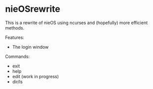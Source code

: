 # nieOSrewrite

This is a rewrite of nieOS using ncurses and (hopefully) more efficient methods.

Features:
  - The login window
  
Commands:
  - exit
  - help
  - edit (work in progress)
  - dir/ls
